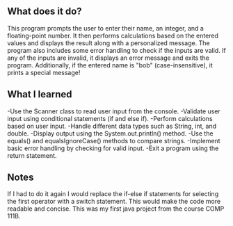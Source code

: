 ## What does it do?
This program prompts the user to enter their name, an integer, and a floating-point number. It then performs calculations based on the entered values and displays the result along with a personalized message. The program also includes some error handling to check if the inputs are valid. If any of the inputs are invalid, it displays an error message and exits the program. Additionally, if the entered name is "bob" (case-insensitive), it prints a special message!


## What I learned
-Use the Scanner class to read user input from the console.
-Validate user input using conditional statements (if and else if).
-Perform calculations based on user input.
-Handle different data types such as String, int, and double.
-Display output using the System.out.println() method.
-Use the equals() and equalsIgnoreCase() methods to compare strings.
-Implement basic error handling by checking for valid input.
-Exit a program using the return statement.

## Notes
If I had to do it again I would replace the if-else if statements for selecting the first operator with a switch statement. This would make the code more readable and concise. This was my first java project from the course COMP 111B.


